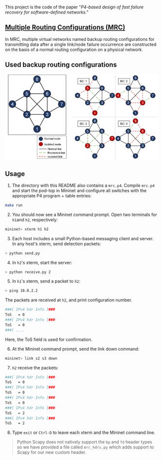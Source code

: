 This project is the code of the paper "*P4-based design of fast failure recovery for software-defined networks.*"

## [Multiple Routing Configurations (MRC)](https://doi.org/10.1109/TNET.2008.926507)
In MRC, multiple virtual networks named backup routing configurations for transmitting data after a single link/node failure occurrence are constructed on the basis of a normal routing configuration on a physical network.

## Used backup routing configurations
<img src="./figure/bc.png" width="900px">

## Usage

1. The directory with this README also contains a `mrc.p4`.
Compile `mrc.p4` and start the pod-top in Mininet and configure all switches with the appropriate P4 program + table entries:
```bash
make run
```

2. You should now see a Mininet command prompt. Open two terminals for `h1`and `h2`, respectively:
```bash
mininet> xterm h1 h2
```

3. Each host includes a small Python-based messaging client and server. In any host's xterm, send detection packets:
```bash
> python send.py
```

4. In `h2`'s xterm, start the server: 
```bash
> python receive.py 2
```

5. In `h1`'s xterm, send a packet to `h2`:
```bash
> ping 10.0.2.2
```
The packets are received at `h2`, and print configuration number.
```bash
###[ IPv4 hdr Info ]###
ToS   = 0
###[ IPv4 hdr Info ]###
ToS   = 0
###[ ....
```
Here, the ToS field is used for confirmation.

6. At the Mininet command prompt, send the link down command:
```bash
mininet> link s2 s3 down
```

7. `h2` receive the packets:
```bash
###[ IPv4 hdr Info ]###
ToS   = 0
###[ IPv4 hdr Info ]###
ToS   = 0
###[ IPv4 hdr Info ]###
ToS   = 0
###[ IPv4 hdr Info ]###
ToS   = 2
###[ IPv4 hdr Info ]###
ToS   = 2
```

8. Type `exit` or `Ctrl-D` to leave each xterm and the Mininet command line.

> Python Scapy does not natively support the `bp` and `fd` header types so we have
> provided a file called `mrc_hdrs.py` which adds support to Scapy for
> our new custom header.
> 

